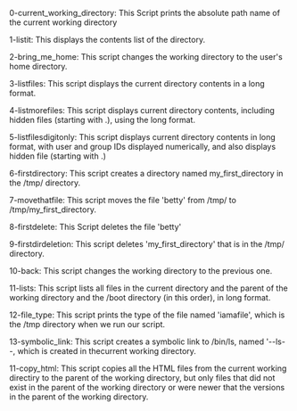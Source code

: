 0-current_working_directory: This Script prints the absolute path name of the current working directory

1-listit: This displays the contents list of the directory.

2-bring_me_home: This script changes the working directory to the user's home directory.

3-listfiles: This script displays the current directory contents in a long format.

4-listmorefiles: This script displays current directory contents, including hidden files (starting with .), using the long format.

5-listfilesdigitonly: This script displays current directory contents in long format, with user and group IDs displayed numerically, and also displays hidden file (starting with .)

6-firstdirectory: This script creates a directory named my_first_directory in the /tmp/ directory.

7-movethatfile: This script moves the file 'betty' from /tmp/ to /tmp/my_first_directory.

8-firstdelete: This Script deletes the file 'betty'

9-firstdirdeletion: This script deletes 'my_first_directory' that is in the /tmp/ directory.

10-back: This script changes the working directory to the previous one.

11-lists: This script lists all files in the current directory and the parent of the working directory and the /boot directory (in this order), in long format.

12-file_type: This script prints the type of the file named 'iamafile', which is the /tmp directory when we run our script.

13-symbolic_link: This script creates a symbolic link to /bin/ls, named '--ls--, which is created in thecurrent working directory.

11-copy_html: This script copies all the HTML files from the current working directiry to the parent of the working directory, but only files that did not exist in the parent of the working directory or were newer that the versions in the parent of the working directory.
